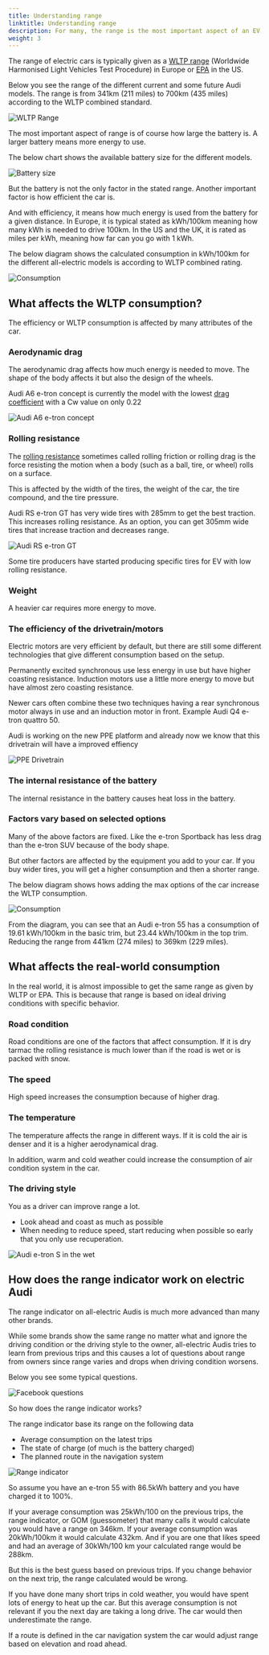 ```yaml
---
title: Understanding range
linktitle: Understanding range
description: For many, the range is the most important aspect of an EV. In this guide, we explain what affects the range of your all-electric Audi.
weight: 3
---
```


The range of electric cars is typically given as a [WLTP range](https://en.wikipedia.org/wiki/Worldwide_Harmonised_Light_Vehicles_Test_Procedure) (Worldwide Harmonised Light Vehicles Test Procedure) in
Europe or [EPA](https://en.wikipedia.org/wiki/Fuel_economy_in_automobiles#EPA_testing_procedure:_2008_and_beyond) in the US.

Below you see the range of the different current and some future Audi models. The range is from 341km (211 miles) to 700km (435 miles) according to the WLTP combined standard.

![WLTP Range](wltprangebasictrim.png "WLTP Range all-electric Audis")

The most important aspect of range is of course how large the battery is. A larger battery means more energy to use.

The below chart shows the available battery size for the different models.

![Battery size](batterysize.png "Available battery all-electric Audis")

But the battery is not the only factor in the stated range. Another important factor is how efficient the car is.

And with efficiency, it means how much energy is used from the battery for a given distance. In Europe, it is typical stated as kWh/100km meaning
how many kWh is needed to drive 100km. In the US and the UK, it is rated as miles per kWh, meaning how far can you go with 1 kWh.

The below diagram shows the calculated consumption in kWh/100km for the different all-electric models is according to WLTP combined rating.

![Consumption](wltpconsumptionbasictrim.png "Calculated consumption kWh/100km")

## What affects the WLTP consumption?

The efficiency or WLTP consumption is affected by many attributes of the car.

### Aerodynamic drag

The aerodynamic drag affects how much energy is needed to move. The shape of the body affects it but also the design of the wheels.

Audi A6 e-tron concept is currently the model with the lowest [drag coefficient](https://en.wikipedia.org/wiki/Drag_coefficient) with a Cw value on only 0.22

![Audi A6 e-tron concept](audia6etron.jpg "Audi A6 e-tron with Cw value of only 0.22")

### Rolling resistance

The [rolling resistance](https://en.wikipedia.org/wiki/Rolling_resistance) sometimes called rolling friction or rolling drag is the force resisting the motion when a body (such as a ball, tire, or wheel) rolls on a surface.

This is affected by the width of the tires, the weight of the car, the tire compound, and the tire pressure.

Audi RS e-tron GT has very wide tires with 285mm to get the best traction. This increases rolling resistance. As an option, you can
get 305mm wide tires that increase traction and decreases range.

![Audi RS e-tron GT](rsetrongt.jpg "Audi RS e-tron GT with 305mm rear tires")

Some tire producers have started producing specific tires for EV with low rolling resistance.

### Weight

A heavier car requires more energy to move.

### The efficiency of the drivetrain/motors

Electric motors are very efficient by default, but there are still some different technologies that give different consumption based on the setup.

Permanently excited synchronous use less energy in use but have higher coasting resistance.
Induction motors use a little more energy to move but have almost zero coasting resistance.

Newer cars often combine these two techniques having a rear synchronous motor always in use and an induction motor in front. Example Audi Q4 e-tron quattro 50.

Audi is working on the new PPE platform and already now we know that
this drivetrain will have a improved effiency

![PPE Drivetrain](../../../technology/bev-platforms/ppe/ppepresentation2.png "PPE Drivetrain")

### The internal resistance of the battery

The internal resistance in the battery causes heat loss in the battery.

### Factors vary based on selected options

Many of the above factors are fixed. Like the e-tron Sportback has less drag than the e-tron SUV because of the body shape.

But other factors are affected by the equipment you add to your car. If you buy wider tires, you will get a higher consumption and then a shorter range.

The below diagram shows hows adding the max options of the car increase the WLTP consumption.

![Consumption](optionsconsumption.jpg "WLTP Consumption added with options")

From the diagram, you can see that an Audi e-tron 55 has a consumption of 19.61 kWh/100km in the basic trim, but 23.44 kWh/100km in the top trim.
Reducing the range from 441km (274 miles)  to 369km (229 miles).

## What affects the real-world consumption

In the real world, it is almost impossible to get the same range as given by WLTP or EPA. This is because that range is based on
ideal driving conditions with specific behavior.  

### Road condition

Road conditions are one of the factors that affect consumption. If it is dry tarmac the rolling resistance is much lower than
if the road is wet or is packed with snow.

### The speed

High speed increases the consumption because of higher drag.

### The temperature

The temperature affects the range in different ways. If it is cold the air is denser and it is a higher aerodynamical drag.

In addition, warm and cold weather could increase the consumption of air condition system in the car.

### The driving style

You as a driver can improve range a lot.

- Look ahead and coast as much as possible
- When needing to reduce speed, start reducing when possible so early that you only use recuperation.

![Audi e-tron S in the wet](etronsinthewet.jpg "Audi e-tron S with a heavy foot")

## How does the range indicator work on electric Audi

The range indicator on all-electric Audis is much more advanced than many other brands.

While some brands show the same range no matter what and ignore the driving condition or the driving style to the owner,
all-electric Audis tries to learn
from previous trips and this causes a lot of questions about range from owners since range varies and drops when driving condition worsens.

Below you see some typical questions.

![Facebook questions](facebook.png "Questions from owners about range indication")

So how does the range indicator works? 

The range indicator  base its range on the following data

- Average consumption on the latest trips
- The state of charge (of much is the battery charged)
- The planned route in the navigation system

![Range indicator](virtualcockpit.png "Virtual cockpit with range indicator")

So assume you have an e-tron 55 with 86.5kWh battery and you have charged it to 100%.

If your average consumption was 25kWh/100 on the previous trips, the range indicator, or GOM (guessometer) that many calls it
would calculate you would have a range on 346km.  If your average consumption was 20kWh/100km it would calculate 432km. And if you are one that likes speed and had an average of 30kWh/100 km your
calculated range would be 288km.

But this is the best guess based on previous trips. If you change behavior on the next trip, the range calculated would be wrong.

If you have done many short trips in cold weather, you would have spent lots of energy to heat up the car. But this average consumption is not relevant if you the next day are taking a long drive. The car would then underestimate the range.

If a route is defined in the car navigation system the car would adjust range based on elevation and road ahead.
